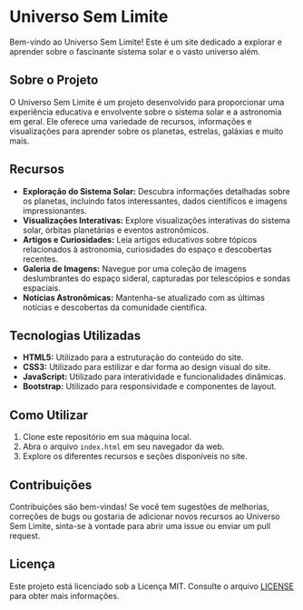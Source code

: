 # Universo Sem Limite

Bem-vindo ao Universo Sem Limite! Este é um site dedicado a explorar e aprender sobre o fascinante sistema solar e o vasto universo além.

## Sobre o Projeto

O Universo Sem Limite é um projeto desenvolvido para proporcionar uma experiência educativa e envolvente sobre o sistema solar e a astronomia em geral. Ele oferece uma variedade de recursos, informações e visualizações para aprender sobre os planetas, estrelas, galáxias e muito mais.

## Recursos

- **Exploração do Sistema Solar:** Descubra informações detalhadas sobre os planetas, incluindo fatos interessantes, dados científicos e imagens impressionantes.
- **Visualizações Interativas:** Explore visualizações interativas do sistema solar, órbitas planetárias e eventos astronômicos.
- **Artigos e Curiosidades:** Leia artigos educativos sobre tópicos relacionados à astronomia, curiosidades do espaço e descobertas recentes.
- **Galeria de Imagens:** Navegue por uma coleção de imagens deslumbrantes do espaço sideral, capturadas por telescópios e sondas espaciais.
- **Notícias Astronômicas:** Mantenha-se atualizado com as últimas notícias e descobertas da comunidade científica.

## Tecnologias Utilizadas

- **HTML5:** Utilizado para a estruturação do conteúdo do site.
- **CSS3:** Utilizado para estilizar e dar forma ao design visual do site.
- **JavaScript:** Utilizado para interatividade e funcionalidades dinâmicas.
- **Bootstrap:** Utilizado para responsividade e componentes de layout.

## Como Utilizar

1. Clone este repositório em sua máquina local.
2. Abra o arquivo `index.html` em seu navegador da web.
3. Explore os diferentes recursos e seções disponíveis no site.

## Contribuições

Contribuições são bem-vindas! Se você tem sugestões de melhorias, correções de bugs ou gostaria de adicionar novos recursos ao Universo Sem Limite, sinta-se à vontade para abrir uma issue ou enviar um pull request.

## Licença

Este projeto está licenciado sob a Licença MIT. Consulte o arquivo [LICENSE](LICENSE) para obter mais informações.

